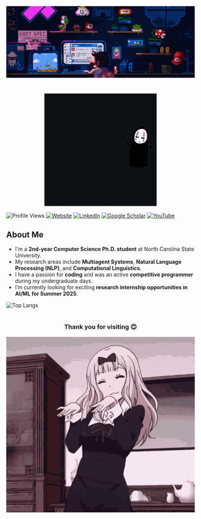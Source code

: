 <div align="center">
  <img src="files/anime-typing.gif" alt="My GIF" width="1000" height="auto">
</div>

<!--<div align="center">
  <h1>Hi World! <img src="files/gihbli.gif" alt="GIF" width="50" height="auto"></h1>
</div>
-->
#
<div align="center">
  <img src="files/I am Fardin!.gif" alt="My GIF" width="auto" height="auto">
</div>

![Profile Views](https://komarev.com/ghpvc/?username=fardinsaad&color=green)
[![Website](https://img.shields.io/badge/-Website-orange?style=flat-square&logo=google-chrome&logoColor=white)](https://sites.google.com/view/fardinsaad/)
[![LinkedIn](https://img.shields.io/badge/-LinkedIn-blue?style=flat-square&logo=linkedin&logoColor=white)](https://www.linkedin.com/in/fardinsaad003/)
[![Google Scholar](https://img.shields.io/badge/-Google%20Scholar-grey?style=flat-square&logo=google-scholar&logoColor=blue)](https://scholar.google.com/citations?user=YY5EZRUAAAAJ&hl=en)
[![YouTube](https://img.shields.io/badge/-YouTube-red?style=flat-square&logo=youtube&logoColor=white)](https://www.youtube.com/@fardinsaad7161)


<!-- [![Website](https://img.shields.io/badge/Website-Visit-green?style=flat-square&logo=google-chrome&logoColor=white)](https://sites.google.com/view/fardinsaad/)
[![LinkedIn](https://img.shields.io/badge/LinkedIn-Connect-blue?style=flat-square&logo=linkedin&logoColor=white)](https://www.linkedin.com/in/fardinsaad003/)
-->
## About Me
- I'm a **2nd-year Computer Science Ph.D. student** at North Carolina State University.
- My research areas include **Multiagent Systems**, **Natural Language Processing (NLP)**, and **Computational Linguistics**.
- I have a passion for **coding** and was an active **competitive programmer** during my undergraduate days.
- I’m currently looking for exciting **research internship opportunities in AI/ML for Summer 2025**.


![Top Langs](https://github-readme-stats.vercel.app/api/top-langs/?username=fardinsaad&layout=compact&hide=html&theme=dark)


#

<div align="center">
  <h3> Thank you for visiting 😊</h3>
  <img src="files/anime-dance.gif" alt="My GIF" width="auto" height="auto">
</div>
<!--
**fardinsaad/fardinsaad** is a ✨ _special_ ✨ repository because its `README.md` (this file) appears on your GitHub profile.

Here are some ideas to get you started:

- 🔭 I’m currently working on ...
- 🌱 I’m currently learning ...
- 👯 I’m looking to collaborate on ...
- 🤔 I’m looking for help with ...
- 💬 Ask me about ...
- 📫 How to reach me: ...
- 😄  Pronouns: ...
- ⚡ Fun fact: ...
-->

